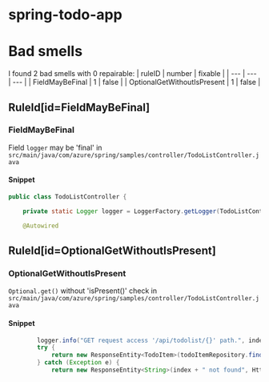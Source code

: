# spring-todo-app 
 
# Bad smells
I found 2 bad smells with 0 repairable:
| ruleID | number | fixable |
| --- | --- | --- |
| FieldMayBeFinal | 1 | false |
| OptionalGetWithoutIsPresent | 1 | false |
## RuleId[id=FieldMayBeFinal]
### FieldMayBeFinal
Field `logger` may be 'final'
in `src/main/java/com/azure/spring/samples/controller/TodoListController.java`
#### Snippet
```java
public class TodoListController {

    private static Logger logger = LoggerFactory.getLogger(TodoListController.class);

    @Autowired
```

## RuleId[id=OptionalGetWithoutIsPresent]
### OptionalGetWithoutIsPresent
`Optional.get()` without 'isPresent()' check
in `src/main/java/com/azure/spring/samples/controller/TodoListController.java`
#### Snippet
```java
        logger.info("GET request access '/api/todolist/{}' path.", index);
        try {
            return new ResponseEntity<TodoItem>(todoItemRepository.findById(index).get(), HttpStatus.OK);
        } catch (Exception e) {
            return new ResponseEntity<String>(index + " not found", HttpStatus.NOT_FOUND);
```


